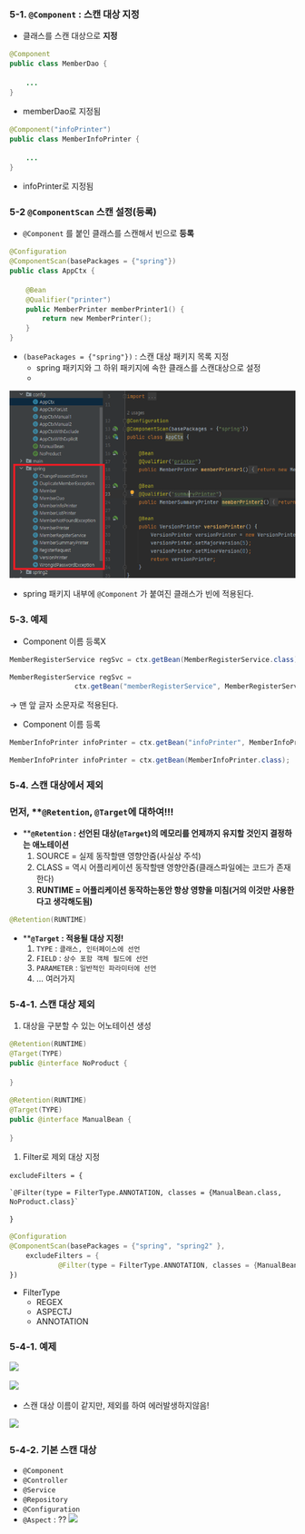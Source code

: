 ### 5-1. `@Component` : 스캔 대상 지정

- 클래스를 스캔 대상으로 **지정**

```java
@Component
public class MemberDao {

	...
}
```

- memberDao로 지정됨

```java
@Component("infoPrinter")
public class MemberInfoPrinter {

	...
}
```

- infoPrinter로 지정됨

### 5-2 `@ComponentScan` 스캔 설정(등록)

- `@Component` 를 붙인 클래스를 스캔해서 빈으로 **등록**

```kotlin
@Configuration
@ComponentScan(basePackages = {"spring"})
public class AppCtx {

	@Bean
	@Qualifier("printer")
	public MemberPrinter memberPrinter1() {
		return new MemberPrinter();
	}
}
```

- `(basePackages = {"spring"})` : 스캔 대상 패키지 목록 지정
    - spring 패키지와 그 하위 패키지에 속한 클래스를 스캔대상으로 설정
    - 
![](image/5-1.png)

- spring 패키지 내부에 `@Component` 가 붙여진 클래스가 빈에 적용된다.

### 5-3. 예제

- Component 이름 등록X

```java
MemberRegisterService regSvc = ctx.getBean(MemberRegisterService.class);
```

```java
MemberRegisterService regSvc = 
				ctx.getBean("memberRegisterService", MemberRegisterService.class);
```

→ 맨 앞 글자 소문자로 적용된다.

- Component 이름 등록

```java
MemberInfoPrinter infoPrinter = ctx.getBean("infoPrinter", MemberInfoPrinter.class);
```

```java
MemberInfoPrinter infoPrinter = ctx.getBean(MemberInfoPrinter.class);
```

### 5-4. 스캔 대상에서 제외

### 먼저, ****`@Retention`, `@Target`에 대하여!!!**

- ****`@Retention` : 선언된 대상(`@Target`)의 메모리를 언제까지 유지할 것인지 결정하는 애노테이션**
    1. SOURCE = 실제 동작할땐 영향안줌(사실상 주석)
    2. CLASS = 역시 어플리케이션 동작할땐 영향안줌(클래스파일에는 코드가 존재한다)
    3. **RUNTIME = 어플리케이션 동작하는동안 항상 영향을 미침(거의 이것만 사용한다고 생각해도됨)**

```kotlin
@Retention(RUNTIME)
```

- ****`@Target` : 적용될 대상 지정!**
    1. `TYPE` : `클래스, 인터페이스에 선언`
    2. `FIELD` : `상수 포함 객체 필드에 선언`
    3. `PARAMETER` : `일반적인 파라미터에 선언`
    4. … 여러가지

### 5-4-1. 스캔 대상 제외

1. 대상을 구분할 수 있는 어노테이션 생성

```kotlin
@Retention(RUNTIME)
@Target(TYPE)
public @interface NoProduct {

}
```

```kotlin
@Retention(RUNTIME)
@Target(TYPE)
public @interface ManualBean {

}
```

1. Filter로 제외 대상 지정

`excludeFilters = {`

	`@Filter(type = FilterType.ANNOTATION, classes = {ManualBean.class, NoProduct.class}`

`}`

```kotlin
@Configuration
@ComponentScan(basePackages = {"spring", "spring2" }, 
	excludeFilters = { 
			@Filter(type = FilterType.ANNOTATION, classes = {ManualBean.class, NoProduct.class} )
})
```

- FilterType
    - REGEX
    - ASPECTJ
    - ANNOTATION

### 5-4-1. 예제


![](/image/5-2.png)


![](/image/5-3.png)


- 스캔 대상 이름이 같지만, 제외를 하여 에러발생하지않음!


![](/image/5-5.png)


### 5-4-2. 기본 스캔 대상

- `@Component`
- `@Controller`
- `@Service`
- `@Repository`
- `@Configuration`
- `@Aspect` : ??
![](/image/5-4.png)